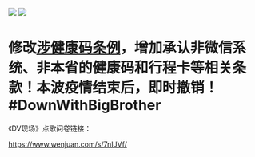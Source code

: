 [![](https://img.shields.io/badge/We_Support_Anti--996-Mega_Corps_Not_Welcome-ff6c00.svg)](https://github.com/996icu/996.ICU/blob/master/README_CN.md)
[![](https://img.shields.io/badge/Don't_forget_to_boycott_them!-ff6c00.svg)](https://github.com/996icu/996.ICU/blob/master/blacklist)

# 修改[涉健康码条例](https://finance.sina.com.cn/tech/2021-06-02/doc-ikqciyzi7343840.shtml)，增加承认非微信系统、非本省的健康码和行程卡等相关条款！本波疫情结束后，即时撤销！#DownWithBigBrother

《DV现场》点歌问卷链接：

https://www.wenjuan.com/s/7nIJVf/
